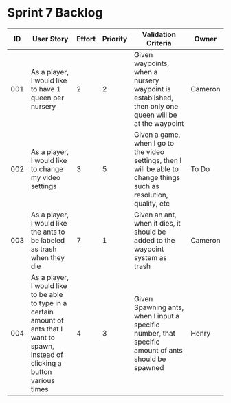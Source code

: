 # Sprint 7 Backlog
| ID | User Story | Effort | Priority | Validation Criteria | Owner |
|----|------------|--------|----------|---------------------|-------|
| 001 | As a player, I would like to have 1 queen per nursery | 2 | 2 | Given waypoints, when a nursery waypoint is established, then only one queen will be at the waypoint | Cameron |
| 002 | As a player, I would like to change my video settings  | 3 | 5 | Given a game, when I go to the video settings, then I will be able to change things such as resolution, quality, etc | To Do | 
| 003 | As a player, I would like the ants to be labeled as trash when they die | 7 | 1 | Given an ant, when it dies, it should be added to the waypoint system as trash | Cameron | 
| 004 | As a player, I would like to be able to type in a certain amount of ants that I want to spawn, instead of clicking a button various times | 4 | 3 | Given Spawning ants, when I input a specific number, that specific amount of ants should be spawned | Henry | 
